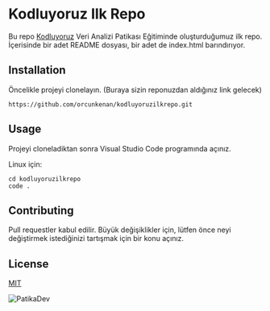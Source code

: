 # Kodluyoruz Ilk Repo
Bu repo [Kodluyoruz](kodluyoruz.org) Veri Analizi Patikası Eğitiminde oluşturduğumuz ilk repo. İçerisinde bir adet README dosyası, bir adet de index.html barındırıyor.

## Installation
Öncelikle projeyi clonelayın. (Buraya sizin reponuzdan aldığınız link gelecek)

``` 
https://github.com/orcunkenan/kodluyoruzilkrepo.git
 ```

## Usage
Projeyi cloneladiktan sonra Visual Studio Code programında açınız.

Linux için:

```  
cd kodluyoruzilkrepo
code .
```

## Contributing
Pull requestler kabul edilir. Büyük değişiklikler için, lütfen önce neyi değiştirmek istediğinizi tartışmak için bir konu açınız.

## License
[MIT](https://choosealicense.com/licenses/mit/)

![PatikaDev](https://pbs.twimg.com/profile_images/1649083276609331200/DGJgUipJ_400x400.jpg)
